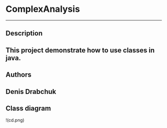 # ComplexAnalysis
----
## Description
This project demonstrate how to use classes in java.
----
## Authors
Denis Drabchuk
----
## Class diagram
!(cd.png)
